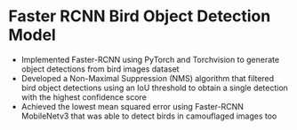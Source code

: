 # Faster RCNN Bird Object Detection Model
- Implemented Faster-RCNN using PyTorch and Torchvision to generate object detections from bird images dataset <br>
- Developed a Non-Maximal Suppression (NMS) algorithm that filtered bird object detections using an IoU threshold to obtain a single detection with the highest confidence score <br> 
- Achieved the lowest mean squared error using Faster-RCNN MobileNetv3 that was able to detect birds in camouflaged images too
